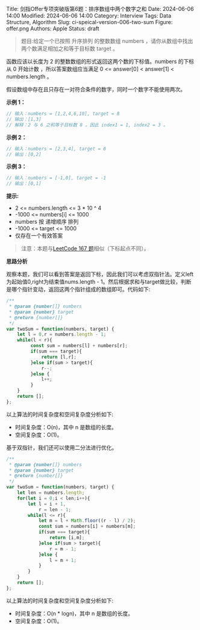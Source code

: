 Title: 剑指Offer专项突破版第6题：排序数组中两个数字之和
Date: 2024-06-06 14:00
Modified: 2024-06-06 14:00
Category: Interview
Tags: Data Structure, Algorithm
Slug: ci-speical-version-006-two-sum
Figure: offer.png
Authors: Apple
Status: draft

> 题目:给定一个已按照 升序排列 的整数数组 numbers ，请你从数组中找出两个数满足相加之和等于目标数 target 。

函数应该以长度为 2 的整数数组的形式返回这两个数的下标值。numbers 的下标 从 0 开始计数 ，所以答案数组应当满足 0 <= answer[0] < answer[1] < numbers.length 。

假设数组中存在且只存在一对符合条件的数字，同时一个数字不能使用两次。

**示例 1：**

```javascript
// 输入：numbers = [1,2,4,6,10], target = 8
// 输出：[1,3]
// 解释：2 与 6 之和等于目标数 8 。因此 index1 = 1, index2 = 3 。
```

**示例 2：**

```javascript
// 输入：numbers = [2,3,4], target = 6
// 输出：[0,2]
```

**示例 3：**

```javascript
// 输入：numbers = [-1,0], target = -1
// 输出：[0,1]
```

**提示:**

- 2 <= numbers.length <= 3 * 10 ^ 4
- -1000 <= numbers[i] <= 1000
- numbers 按 递增顺序 排列
- -1000 <= target <= 1000
- 仅存在一个有效答案

> 注意：本题与[LeetCode 167 题](https://leetcode.cn/problems/two-sum-ii-input-array-is-sorted/description/)相似（下标起点不同）。

**思路分析**

观察本题，我们可以看到答案是返回下标，因此我们可以考虑双指针法。定义left为起始值0,right为结束值nums.length - 1。然后根据求和与target做比较，判断是哪个指针变动，返回这两个指针组成的数组即可。代码如下:

```javascript
/**
 * @param {number[]} numbers
 * @param {number} target
 * @return {number[]}
 */
var twoSum = function(numbers, target) {
    let l = 0,r = numbers.length - 1;
    while(l < r){
         const sum = numbers[l] + numbers[r];
         if(sum === target){
             return [l,r];
         }else if(sum > target){
             r--;
         }else {
             l++;
         }
    }
    return [];
};
```

以上算法的时间复杂度和空间复杂度分析如下:

- 时间复杂度：O(n)，其中 n 是数组的长度。
- 空间复杂度：O(1)。

基于双指针，我们还可以使用二分法进行优化。

```javascript
/**
 * @param {number[]} numbers
 * @param {number} target
 * @return {number[]}
 */
var twoSum = function(numbers, target) {
    let len = numbers.length;
    for(let i = 0;i < len;i++){
        let l = i + 1,
            r = len - 1;
        while(l <= r){
            let m = l + Math.floor((r - l) / 2);
            const sum = numbers[i] + numbers[m];
            if(sum === target){
                return [i,m];
            }else if(sum > target){
                r = m - 1;
            }else {
                l = m + 1;
            }
        }
    }
    return [];
};
```

以上算法的时间复杂度和空间复杂度分析如下:

- 时间复杂度：O(n * logn)，其中 n 是数组的长度。
- 空间复杂度：O(1)。